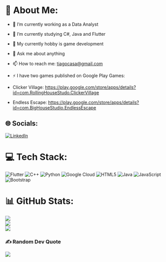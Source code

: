 # 💫 About Me:
- 🔭 I’m currently working as a Data Analyst
- 🌱 I’m currently studying C#, Java and Flutter
- 🤔 My currently hobby is game development
- 💬 Ask me about anything
- 📫 How to reach me: tiagocasa@gmail.com
- ⚡ I have two games published on Google Play Games:

- Clicker Village: https://play.google.com/store/apps/details?id=com.RollingHouseStudo.ClickerVillage
- Endless Escape: https://play.google.com/store/apps/details?id=com.BigHouseStudio.EndlessEscape

## 🌐 Socials:
[![LinkedIn](https://img.shields.io/badge/LinkedIn-%230077B5.svg?logo=linkedin&logoColor=white)](https://linkedin.com/in/tiagocasa) 

# 💻 Tech Stack:
![Flutter](https://img.shields.io/badge/Flutter-%2302569B.svg?style=for-the-badge&logo=Flutter&logoColor=white) ![C++](https://img.shields.io/badge/c++-%2300599C.svg?style=for-the-badge&logo=c%2B%2B&logoColor=white) ![Python](https://img.shields.io/badge/python-3670A0?style=for-the-badge&logo=python&logoColor=ffdd54) ![Google Cloud](https://img.shields.io/badge/Google%20Cloud-%234285F4.svg?style=for-the-badge&logo=google-cloud&logoColor=white) ![HTML5](https://img.shields.io/badge/html5-%23E34F26.svg?style=for-the-badge&logo=html5&logoColor=white) ![Java](https://img.shields.io/badge/java-%23ED8B00.svg?style=for-the-badge&logo=java&logoColor=white) ![JavaScript](https://img.shields.io/badge/javascript-%23323330.svg?style=for-the-badge&logo=javascript&logoColor=%23F7DF1E) ![Bootstrap](https://img.shields.io/badge/bootstrap-%23563D7C.svg?style=for-the-badge&logo=bootstrap&logoColor=white)
# 📊 GitHub Stats:
![](https://github-readme-stats.vercel.app/api?username=tiagocasa&theme=dark&hide_border=false&include_all_commits=false&count_private=false)<br/>
![](https://github-readme-streak-stats.herokuapp.com/?user=tiagocasa&theme=dark&hide_border=false)<br/>
![](https://github-readme-stats.vercel.app/api/top-langs/?username=tiagocasa&theme=dark&hide_border=false&include_all_commits=false&count_private=false&layout=compact)

### ✍️ Random Dev Quote
![](https://quotes-github-readme.vercel.app/api?type=horizontal&theme=radical)


<!-- Proudly created with GPRM ( https://gprm.itsvg.in ) -->

